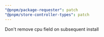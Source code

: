 ```yaml
---
"@pnpm/package-requester": patch
"@pnpm/store-controller-types": patch
---
```


Don't remove cpu field on subsequent install
